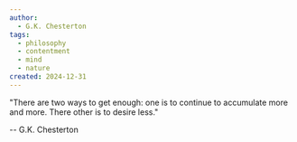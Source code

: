 ```yaml
---
author:
  - G.K. Chesterton
tags:
  - philosophy
  - contentment
  - mind
  - nature
created: 2024-12-31
---
```

"There are two ways to get enough: one is to continue to accumulate more
and more. There other is to desire less."

-- G.K. Chesterton

